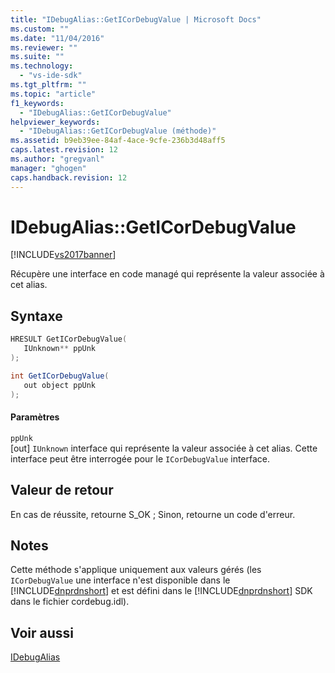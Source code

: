 ```yaml
---
title: "IDebugAlias::GetICorDebugValue | Microsoft Docs"
ms.custom: ""
ms.date: "11/04/2016"
ms.reviewer: ""
ms.suite: ""
ms.technology: 
  - "vs-ide-sdk"
ms.tgt_pltfrm: ""
ms.topic: "article"
f1_keywords: 
  - "IDebugAlias::GetICorDebugValue"
helpviewer_keywords: 
  - "IDebugAlias::GetICorDebugValue (méthode)"
ms.assetid: b9eb39ee-84af-4ace-9cfe-236b3d48aff5
caps.latest.revision: 12
ms.author: "gregvanl"
manager: "ghogen"
caps.handback.revision: 12
---
```

# IDebugAlias::GetICorDebugValue
[!INCLUDE[vs2017banner](../../../code-quality/includes/vs2017banner.md)]

Récupère une interface en code managé qui représente la valeur associée à cet alias.  
  
## Syntaxe  
  
```cpp  
HRESULT GetICorDebugValue(  
   IUnknown** ppUnk  
);  
```  
  
```c#  
int GetICorDebugValue(  
   out object ppUnk  
);  
```  
  
#### Paramètres  
 `ppUnk`  
 \[out\] `IUnknown` interface qui représente la valeur associée à cet alias. Cette interface peut être interrogée pour le `ICorDebugValue` interface.  
  
## Valeur de retour  
 En cas de réussite, retourne S\_OK ; Sinon, retourne un code d'erreur.  
  
## Notes  
 Cette méthode s'applique uniquement aux valeurs gérés \(les `ICorDebugValue` une interface n'est disponible dans le [!INCLUDE[dnprdnshort](../../../code-quality/includes/dnprdnshort_md.md)] et est défini dans le [!INCLUDE[dnprdnshort](../../../code-quality/includes/dnprdnshort_md.md)] SDK dans le fichier cordebug.idl\).  
  
## Voir aussi  
 [IDebugAlias](../../../extensibility/debugger/reference/idebugalias.md)